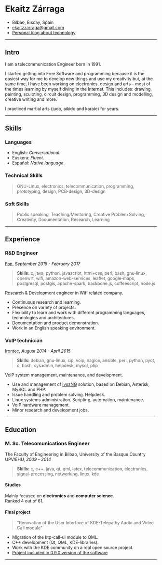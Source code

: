 
# Ekaitz Zárraga

- Bilbao, Biscay, Spain
- [ekaitzzarraga@gmail.com][e-mail]
- [Personal blog about technology][blogPersonal]

---

## Intro
I am a telecommunication Engineer born in 1991.

I started getting into Free Software and programming because it is the easiest
way for me to develop new things and use my creativity but, at the same time, I
have been working on electronics, design and arts – most of the times learning
by myself diving in the Internet. This includes: drawing, painting, sculpting,
circuit design, programming, 3D design and modelling, creative writing and
more.

I practiced martial arts (judo, aikido and karate) for years.


---

## Skills

### Languages
- English: *Conversational*.
- Euskera: *Fluent*.
- Español: *Native language*.


### Technical Skills
> GNU-Linux, electronics, telecommunication, programming, prototyping, design,
> PCB-design, 3D-design

### Soft Skills
> Public speaking, Teaching/Mentoring, Creative Problem Solving, Creativity,
> Documentation, Research, Learning

---

## Experience

### R&D Engineer

[Fon][fon], *September 2015 - February 2017*

> **Skills:** c, java, python, javascript, html+css, perl, bash, gnu-linux,
> openwrt, wifi, amazon-web-services, leaflet, google-maps, postgresql,
> postgis, apache-spark, backbone.js, coffeescript, node.js

Research & Development engineer in Wifi related company.

* Continuous research and learning.
* Presence on variety of projects.
* Flexibility to learn and work with different programming languages,
  technologies and architectures.
* Documentation and product demonstration.
* Work in an English speaking environment.



### VoIP technician

[Irontec][irontec], *August 2014 - April 2015*

> **Skills:** debian, gnu-linux, sip, voip, nagios, ansible, perl, python,
> pyqt, c, bash, sysadmin, helpdesk, mysql, php

VoIP system management, maintenance, and development.

* Use and management of [IvozNG][ivoz] solution, based on Debian, Asterisk,
  MySQL and PHP.
* Issue handling and problem solving. Helpdesk.
* Linux systems administration. Scripting, automation, maintenance.
* VoIP hardware management.
* Minor research and development jobs.

---

## Education

### M. Sc. Telecomunications Engineer

The Faculty of Engineering in Bilbao, University of the Basque Country UPV/EHU,
*2009 – 2014*

> **Skills:** c, c++, java, qt, qml, latex, telecommunication, electronics,
> signal-processing, networking, linux, kde

#### Studies

Mainly focused on **electronics** and **computer science**.  
Ranked 4 out of 61.

#### Final project

> "Renovation of the User Interface of KDE-Telepathy Audio and Video Call
> module"

* Migration of the ktp-call-ui module to QML.
* C++ development (Qt, QML, KDE-libraries).
* Work with the KDE community on a real open source project.
* [Project included in 0.9.0 version of the software][davidBlog]


---

[blogPersonal]: http://pfctelepathy.wordpress.com
[davidBlog]: http://blog.davidedmundson.co.uk/blog/ktp_0.9
[e-mail]: mailto://ekaitzzarraga@gmail.com
[fon]: https://fon.com/
[irontec]: https://www.irontec.com/
[ivoz]: https://www.irontec.com/voz-ip/ivoz
